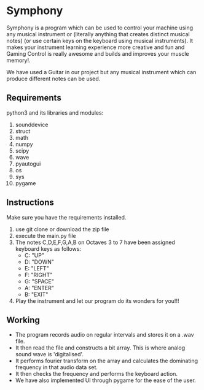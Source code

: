 # Symphony

Symphony is a program which can be used to control your machine using any musical instrument or (literally anything that creates distinct musical notes) (or use certain keys on the keyboard using musical instruments). 
It makes your instrument learning experience more creative and fun and Gaming Control is really awesome and builds and improves your muscle memory!. 

We have used a Guitar in our project but any musical instrument which can produce different notes can be used.

## Requirements

python3 and its
libraries and modules:
1. sounddevice
2. struct
3. math
4. numpy
5. scipy
6. wave
7. pyautogui
8. os
9. sys
10. pygame

## Instructions

Make sure you have the requirements installed.

1. use git clone or download the zip file 
2. execute the main.py file
3. The notes C,D,E,F,G,A,B on Octaves 3 to 7 have been assigned keyboard keys as follows:
   * C: "UP"
   * D: "DOWN"
   * E: "LEFT"
   * F: "RIGHT"
   * G: "SPACE"
   * A: "ENTER"
   * B: "EXIT"
4. Play the instrument and let our program do its wonders for you!!!

## Working

* The program records audio on regular intervals and stores it on a .wav file.
* It then read the file and constructs a bit array. This is where analog sound wave is 'digitalised'.
* It performs fourier transform on the array and calculates the dominating frequency in that audio data set.
* It then checks the frequency and performs the keyboard action.
* We have also implemented UI through pygame for the ease of the user.

